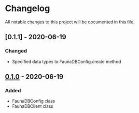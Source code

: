 # Changelog

All notable changes to this project will be documented in this file.

## [0.1.1] - 2020-06-19

### Changed

- Specified data types to FaunaDBConfig.create method 

## [0.1.0] - 2020-06-19

### Added

- FaunaDBConfig class
- FaunaDBClient class

[0.1.0]: https://github.com/gavanitrate/faunadb-http-dart/releases/tag/0.1.0